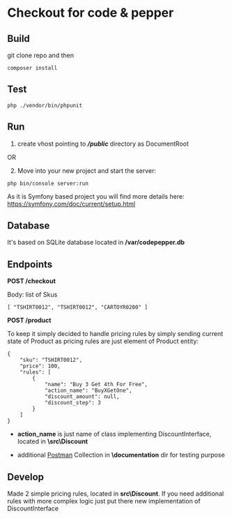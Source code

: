 # Checkout for code & pepper


## Build

git clone repo and then

```
composer install
```

## Test

```
php ./vendor/bin/phpunit
```

## Run

1. create vhost pointing to ***/public*** directory as DocumentRoot

OR

2. Move into your new project and start the server:
```
php bin/console server:run
``` 

As it is Symfony based project you will find more details here: https://symfony.com/doc/current/setup.html

## Database

It's based on SQLite database located in **/var/codepepper.db**

## Endpoints

**POST /checkout**

Body: list of Skus
```
[ "TSHIRT0012", "TSHIRT0012", "CARTOYR0200" ]
```

**POST /product**

To keep it simply decided to handle pricing rules by simply sending current state of Product as pricing rules are just element of Product entity:
```
{
	"sku": "TSHIRT0012", 
	"price": 100,
	"rules": [
		{
			"name": "Buy 3 Get 4th For Free",
			"action_name": "BuyXGetOne",
			"discount_amount": null,
			"discount_step": 3
		}
	]
}
```

* **action_name** is just name of class implementing DiscountInterface, located in **\src\Discount**

* additional [Postman](https://www.getpostman.com/) Collection in **\documentation** dir for testing purpose

## Develop

Made 2 simple pricing rules, located in **src\Discount**. If you need additional rules with more complex logic just put there new implementation of DiscountInterface
